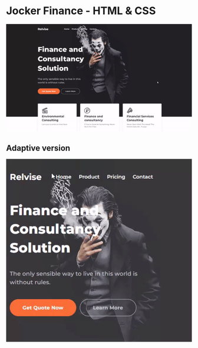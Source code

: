 # Jocker Finance - HTML & CSS
<img src="css/images/finance.gif" alt="finance">


## Adaptive version
<img src="css/images/finances.gif" alt="finances">
